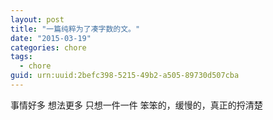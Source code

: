 ```yaml
---
layout: post
title: "一篇纯粹为了凑字数的文。"
date: "2015-03-19"
categories: chore
tags:
  - chore
guid: urn:uuid:2befc398-5215-49b2-a505-89730d507cba
---
```


事情好多
想法更多
只想一件一件 笨笨的，缓慢的，真正的捋清楚
